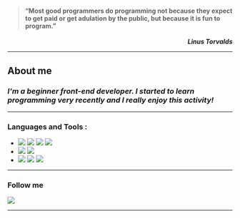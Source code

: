 
  
> #### “Most good programmers do programming not because they expect to get  paid or get adulation by the public, but because it is fun to program.” 
___<p align="right">Linus Torvalds</p>___
___
## About me
###  ___I'm a beginner front-end developer. I started to learn programming very recently and I really enjoy this activity!___
___
### Languages and Tools :
* ![](https://img.shields.io/badge/-HTML-080908?style=for-the-badge&logo=html5) ![](https://img.shields.io/badge/-CSS-080908?style=for-the-badge&logo=css3) ![](https://img.shields.io/badge/-SCSS-3f3f3f?style=for-the-badge&logo=sass) ![](https://img.shields.io/badge/-adaptive_site_layout-179b6e?style=for-the-badge&logo=)
* ![](https://img.shields.io/badge/-javascript-080908?style=for-the-badge&logo=javascript) ![](https://img.shields.io/badge/-jquery-3f3f3f?style=for-the-badge&logo=jquery)
*  ![](https://img.shields.io/badge/-VS_Code-007acc?style=for-the-badge&logo=) ![](https://img.shields.io/badge/-Adobe_photoshop-31a8ff?style=for-the-badge&logo=) ![](https://img.shields.io/badge/-figma-F24E1E?style=for-the-badge&logo=)
___
### Follow me

[![](https://img.shields.io/badge/-linkedin-0077B5?style=for-the-badge&logo=linkedin)](https://linkedin.com/in/-376714198/)
___
